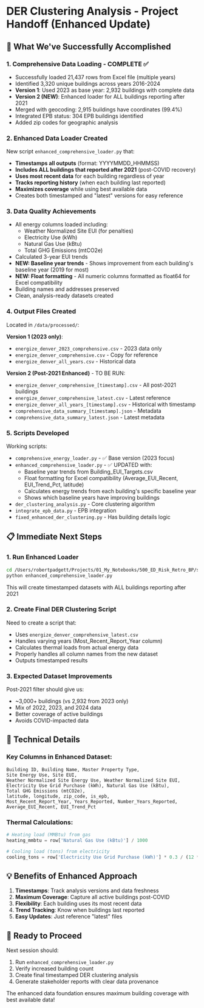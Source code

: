 # DER Clustering Analysis - Project Handoff (Enhanced Update)

## 🎯 What We've Successfully Accomplished

### 1. **Comprehensive Data Loading - COMPLETE ✅**
- Successfully loaded 21,437 rows from Excel file (multiple years)
- Identified 3,320 unique buildings across years 2016-2024
- **Version 1**: Used 2023 as base year: 2,932 buildings with complete data
- **Version 2 (NEW)**: Enhanced loader for ALL buildings reporting after 2021
- Merged with geocoding: 2,915 buildings have coordinates (99.4%)
- Integrated EPB status: 304 EPB buildings identified
- Added zip codes for geographic analysis

### 2. **Enhanced Data Loader Created**
New script `enhanced_comprehensive_loader.py` that:
- **Timestamps all outputs** (format: YYYYMMDD_HHMMSS)
- **Includes ALL buildings that reported after 2021** (post-COVID recovery)
- **Uses most recent data** for each building regardless of year
- **Tracks reporting history** (when each building last reported)
- **Maximizes coverage** while using best available data
- Creates both timestamped and "latest" versions for easy reference

### 3. **Data Quality Achievements**
- All energy columns loaded including:
  - Weather Normalized Site EUI (for penalties)
  - Electricity Use (kWh)
  - Natural Gas Use (kBtu)
  - Total GHG Emissions (mtCO2e)
- Calculated 3-year EUI trends
- **NEW: Baseline year trends** - Shows improvement from each building's baseline year (2019 for most)
- **NEW: Float formatting** - All numeric columns formatted as float64 for Excel compatibility
- Building names and addresses preserved
- Clean, analysis-ready datasets created

### 4. **Output Files Created**
Located in `/data/processed/`:

**Version 1 (2023 only)**:
- `energize_denver_2023_comprehensive.csv` - 2023 data only
- `energize_denver_comprehensive.csv` - Copy for reference
- `energize_denver_all_years.csv` - Historical data

**Version 2 (Post-2021 Enhanced)** - TO BE RUN:
- `energize_denver_comprehensive_[timestamp].csv` - All post-2021 buildings
- `energize_denver_comprehensive_latest.csv` - Latest reference
- `energize_denver_all_years_[timestamp].csv` - Historical with timestamp
- `comprehensive_data_summary_[timestamp].json` - Metadata
- `comprehensive_data_summary_latest.json` - Latest metadata

### 5. **Scripts Developed**
Working scripts:
- `comprehensive_energy_loader.py` - ✅ Base version (2023 focus)
- `enhanced_comprehensive_loader.py` - ✅ UPDATED with:
  - Baseline year trends from Building_EUI_Targets.csv
  - Float formatting for Excel compatibility (Average_EUI_Recent, EUI_Trend_Pct, latitude)
  - Calculates energy trends from each building's specific baseline year
  - Shows which baseline years have improving buildings
- `der_clustering_analysis.py` - Core clustering algorithm
- `integrate_epb_data.py` - EPB integration
- `fixed_enhanced_der_clustering.py` - Has building details logic

## 📋 Immediate Next Steps

### 1. **Run Enhanced Loader**
```bash
cd /Users/robertpadgett/Projects/01_My_Notebooks/500_ED_Risk_Retro_BP/src/data_processing
python enhanced_comprehensive_loader.py
```
This will create timestamped datasets with ALL buildings reporting after 2021

### 2. **Create Final DER Clustering Script**
Need to create a script that:
- Uses `energize_denver_comprehensive_latest.csv`
- Handles varying years (Most_Recent_Report_Year column)
- Calculates thermal loads from actual energy data
- Properly handles all column names from the new dataset
- Outputs timestamped results

### 3. **Expected Dataset Improvements**
Post-2021 filter should give us:
- ~3,000+ buildings (vs 2,932 from 2023 only)
- Mix of 2022, 2023, and 2024 data
- Better coverage of active buildings
- Avoids COVID-impacted data

## 🔧 Technical Details

### Key Columns in Enhanced Dataset:
```
Building ID, Building Name, Master Property Type,
Site Energy Use, Site EUI, 
Weather Normalized Site Energy Use, Weather Normalized Site EUI,
Electricity Use Grid Purchase (kWh), Natural Gas Use (kBtu),
Total GHG Emissions (mtCO2e), 
latitude, longitude, zip_code, is_epb,
Most_Recent_Report_Year, Years_Reported, Number_Years_Reported,
Average_EUI_Recent, EUI_Trend_Pct
```

### Thermal Calculations:
```python
# Heating load (MMBtu) from gas
heating_mmbtu = row['Natural Gas Use (kBtu)'] / 1000

# Cooling load (tons) from electricity
cooling_tons = row['Electricity Use Grid Purchase (kWh)'] * 0.3 / (12 * 2000)
```

## 💡 Benefits of Enhanced Approach

1. **Timestamps**: Track analysis versions and data freshness
2. **Maximum Coverage**: Capture all active buildings post-COVID
3. **Flexibility**: Each building uses its most recent data
4. **Trend Tracking**: Know when buildings last reported
5. **Easy Updates**: Just reference "latest" files

## 🚀 Ready to Proceed

Next session should:
1. Run `enhanced_comprehensive_loader.py`
2. Verify increased building count
3. Create final timestamped DER clustering analysis
4. Generate stakeholder reports with clear data provenance

The enhanced data foundation ensures maximum building coverage with best available data!